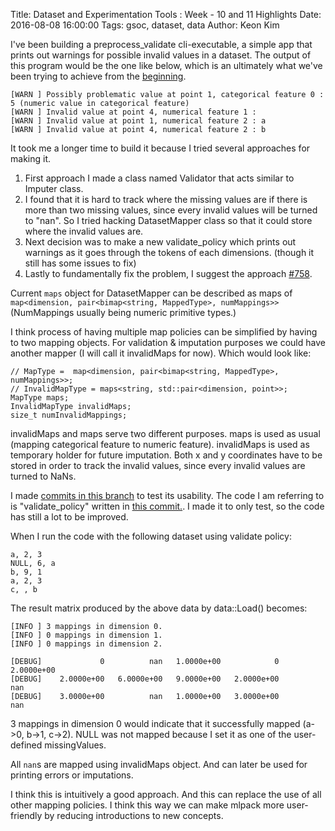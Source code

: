 Title: Dataset and Experimentation Tools : Week - 10 and 11 Highlights
Date: 2016-08-08 16:00:00
Tags: gsoc, dataset, data
Author: Keon Kim

I've been building a preprocess_validate cli-executable,
a simple app that prints out warnings for possible invalid values in a dataset.
The output of this program would be the one like below, which is an ultimately
what we've been trying to achieve from the
[beginning](https://github.com/mlpack/mlpack/wiki/SummerOfCodeIdeas#dataset-and-experimentation-tools).

```
[WARN ] Possibly problematic value at point 1, categorical feature 0 :
5 (numeric value in categorical feature)
[WARN ] Invalid value at point 4, numerical feature 1 : 
[WARN ] Invalid value at point 1, numerical feature 2 : a
[WARN ] Invalid value at point 4, numerical feature 2 : b
```

It took me a longer time to build it because I tried several approaches for
making it.

1) First approach I made a class named Validator that acts similar to
   Imputer class.
2) I found that it is hard to track where the missing values are if there is
   more than two missing values, since every invalid values will be turned
   to "nan". So I tried hacking DatasetMapper class so that it could store
   where the invalid values are.
3) Next decision was to make a new validate_policy which prints out warnings
   as it goes through the tokens of each dimensions.
   (though it still has some issues to fix)
4) Lastly to fundamentally fix the problem, I suggest the approach
   [#758](https://github.com/mlpack/mlpack/issues/758).

Current `maps` object for DatasetMapper can be described as maps of
`map<dimension, pair<bimap<string, MappedType>, numMappings>>`
(NumMappings usually being numeric primitive types.)

I think process of having multiple map policies can be simplified by having
to two mapping objects. For validation & imputation purposes we could have
another mapper (I will call it invalidMaps for now). Which would look like:

```
// MapType =  map<dimension, pair<bimap<string, MappedType>, numMappings>>;
// InvalidMapType = maps<string, std::pair<dimension, point>>;
MapType maps;
InvalidMapType invalidMaps;
size_t numInvalidMappings;
```

invalidMaps and maps serve two different purposes.
maps is used as usual (mapping categorical feature to numeric feature).
invalidMaps is used as temporary holder for future imputation. Both x and y
coordinates have to be stored in order to track the invalid values, since
every invalid values are turned to NaNs.


I made [commits in this branch](https://github.com/keonkim/mlpack/commits/check)
to test its usability.
The code I am referring to is "validate_policy" written in
[this commit.](https://github.com/keonkim/mlpack/commit/2814bb578f1c7953042c585f6a50d58edebe08f2).
I made it to only test, so the code has still a lot to be improved.

When I run the code with the following dataset using validate policy:

```
a, 2, 3
NULL, 6, a
b, 9, 1
a, 2, 3
c, , b
```

The result matrix produced by the above data by data::Load() becomes:

```
[INFO ] 3 mappings in dimension 0.
[INFO ] 0 mappings in dimension 1.
[INFO ] 0 mappings in dimension 2.

[DEBUG]             0          nan   1.0000e+00            0   2.0000e+00
[DEBUG]    2.0000e+00   6.0000e+00   9.0000e+00   2.0000e+00          nan
[DEBUG]    3.0000e+00          nan   1.0000e+00   3.0000e+00          nan
```

3 mappings in dimension 0 would indicate that
it successfully mapped (a->0, b->1, c->2).
NULL was not mapped because I set it as one of the user-defined missingValues.

All `nan`s are mapped using invalidMaps object. And can later be used for
printing errors or imputations.

I think this is intuitively a good approach.
And this can replace the use of all other mapping policies.
I think this way we can make mlpack more user-friendly by reducing
introductions to new concepts.

